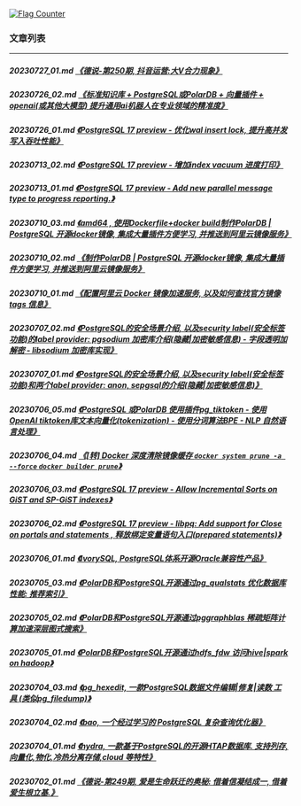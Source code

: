 <a rel="nofollow" href="http://info.flagcounter.com/h9V1"  ><img src="http://s03.flagcounter.com/count/h9V1/bg_FFFFFF/txt_000000/border_CCCCCC/columns_2/maxflags_12/viewers_0/labels_0/pageviews_0/flags_0/"  alt="Flag Counter"  border="0"  ></a>  
  
### 文章列表  
----  
##### 20230727_01.md   [《德说-第250期, 抖音运营:大V合力现象》](20230727_01.md)  
##### 20230726_02.md   [《标准知识库 + PostgreSQL或PolarDB + 向量插件 + openai(或其他大模型) 提升通用ai机器人在专业领域的精准度》](20230726_02.md)  
##### 20230726_01.md   [《PostgreSQL 17 preview - 优化wal insert lock, 提升高并发写入吞吐性能》](20230726_01.md)  
##### 20230713_02.md   [《PostgreSQL 17 preview - 增加index vacuum 进度打印》](20230713_02.md)  
##### 20230713_01.md   [《PostgreSQL 17 preview - Add new parallel message type to progress reporting.》](20230713_01.md)  
##### 20230710_03.md   [《amd64 , 使用Dockerfile+docker build制作PolarDB | PostgreSQL 开源docker镜像, 集成大量插件方便学习, 并推送到阿里云镜像服务》](20230710_03.md)  
##### 20230710_02.md   [《制作PolarDB | PostgreSQL 开源docker镜像, 集成大量插件方便学习, 并推送到阿里云镜像服务》](20230710_02.md)  
##### 20230710_01.md   [《配置阿里云 Docker 镜像加速服务, 以及如何查找官方镜像tags 信息》](20230710_01.md)  
##### 20230707_02.md   [《PostgreSQL的安全场景介绍, 以及security label(安全标签功能)的label provider: pgsodium 加密库介绍(隐藏|加密敏感信息) - 字段透明加解密 - libsodium 加密库实现》](20230707_02.md)  
##### 20230707_01.md   [《PostgreSQL的安全场景介绍, 以及security label(安全标签功能)和两个label provider: anon, sepgsql的介绍(隐藏|加密敏感信息)》](20230707_01.md)  
##### 20230706_05.md   [《PostgreSQL 或PolarDB 使用插件pg_tiktoken - 使用 OpenAI tiktoken库文本向量化(tokenization) - 使用分词算法BPE - NLP 自然语言处理》](20230706_05.md)  
##### 20230706_04.md   [《[转] Docker 深度清除镜像缓存 `docker system prune -a --force` `docker builder prune`》](20230706_04.md)  
##### 20230706_03.md   [《PostgreSQL 17 preview - Allow Incremental Sorts on GiST and SP-GiST indexes》](20230706_03.md)  
##### 20230706_02.md   [《PostgreSQL 17 preview - libpq: Add support for Close on portals and statements , 释放绑定变量语句入口(prepared statements)》](20230706_02.md)  
##### 20230706_01.md   [《IvorySQL, PostgreSQL体系开源Oracle兼容性产品》](20230706_01.md)  
##### 20230705_03.md   [《PolarDB和PostgreSQL开源通过pg_qualstats 优化数据库性能: 推荐索引》](20230705_03.md)  
##### 20230705_02.md   [《PolarDB和PostgreSQL开源通过pggraphblas 稀疏矩阵计算加速深层图式搜索》](20230705_02.md)  
##### 20230705_01.md   [《PolarDB和PostgreSQL开源通过hdfs_fdw 访问hive|spark on hadoop》](20230705_01.md)  
##### 20230704_03.md   [《pg_hexedit, 一款PostgreSQL数据文件编辑|修复|读数 工具 (类似pg_filedump)》](20230704_03.md)  
##### 20230704_02.md   [《bao, 一个经过学习的 PostgreSQL 复杂查询优化器》](20230704_02.md)  
##### 20230704_01.md   [《hydra, 一款基于PostgreSQL的开源HTAP数据库. 支持列存,向量化,物化,冷热分离存储,cloud 等特性》](20230704_01.md)  
##### 20230702_01.md   [《德说-第249期, 爱是生命跃迁的奥秘: 借着信凝结成一, 借着爱生根立基.》](20230702_01.md)  
